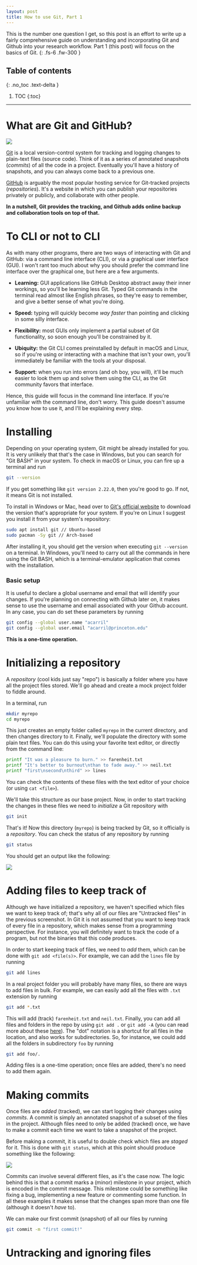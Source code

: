```yaml
---
layout: post
title: How to use Git, Part 1
---
```


This is the number one question I get, so this post is an effort to write up a fairly comprehensive guide on understanding and incorporating Git and Github into your research workflow.
Part 1 (this post) will focus on the basics of Git.
{: .fs-6 .fw-300 }

## Table of contents
{: .no_toc .text-delta }

1. TOC
{:toc}

---

# What are Git and GitHub?

<img src="https://imgs.xkcd.com/comics/git.png" class="wrapped-float">

[Git](https://git-scm.com/) is a local version-control system for tracking and logging changes to plain-text files (source code).
Think of it as a series of annotated snapshots (*commits*) of all the code in a project.
Eventually you'll have a history of snapshots, and you can always come back to a previous one.

[GitHub](https://github.com/) is arguably the most popular hosting service for Git-tracked projects (*repositories*).
It's a website in which you can publish your repositories privately or publicly, and collaborate with other people.

**In a nutshell, Git provides the tracking, and Github adds online backup and collaboration tools on top of that.**


# To CLI or not to CLI

As with many other programs, there are two ways of interacting with Git and GitHub: via a command line interface (CLI), or via a graphical user interface (GUI).
I won't rant too much about why you should prefer the command line interface over the graphical one, but here are a few arguments.

- **Learning:** GUI applications like GitHub Desktop abstract away their inner workings, so you'll be learning less Git.
Typed Git commands in the terminal read almost like English phrases, so they're easy to remember, and give a better sense of what you're doing.

- **Speed:** typing will quickly become _way faster_ than pointing and clicking in some silly interface.

- **Flexibility:** most GUIs only implement a partial subset of Git functionality, so soon enough you'll be constrained by it.

- **Ubiquity:** the Git CLI comes preinstalled by default in macOS and Linux, so if you're using or interacting with a machine that isn't your own, you'll immediately be familiar with the tools at your disposal.

- **Support:** when you run into errors (and oh boy, you will), it'll be much easier to look them up and solve them using the CLI, as the Git community favors that interface.

Hence, this guide will focus in the command line interface.
If you're unfamiliar with the command line, don't worry.
This guide doesn't assume you know how to use it, and I'll be explaining every step.

# Installing

Depending on your operating system, Git might be already installed for you.
It is very unlikely that that's the case in Windows, but you can search for "Git BASH" in your system.
To check in macOS or Linux, you can fire up a terminal and run
```bash
git --version
```
If you get something like `git version 2.22.0`, then you're good to go.
If not, it means Git is not installed.

To install in Windows or Mac, head over to [Git's official website](https://git-scm.com/download/) to download the version that's appropriate for your system.
If you're on Linux I suggest you install it from your system's repository:
```bash
sudo apt install git // Ubuntu-based
sudo pacman -Sy git // Arch-based
```

After installing it, you should get the version when executing `git --version` on a terminal.
In Windows, you'll need to carry out all the commands in here using the Git BASH, which is a terminal-emulator application that comes with the installation.


### Basic setup

It is useful to declare a global username and email that will identify your changes.
If you're planning on connecting with Github later on, it makes sense to use the username and email associated with your Github account.
In any case, you can do set these parameters by running
```bash
git config --global user.name "acarril"
git config --global user.email "acarril@princeton.edu"
```
**This is a one-time operation.**

# Initializing a repository

A *repository* (cool kids just say "repo") is basically a folder where you have all the project files stored.
We'll go ahead and create a mock project folder to fiddle around.
<!-- We're going to be doing everything on the terminal.
In Windows, we'll use the Git BASH terminal emulator.
In Mac, you can just search for "Terminal" to fire up the default one.
Upon launching a terminal, it is useful to check where in the system are we.
This location usually is the user's "home" directory, which is  -->
In a terminal, run
```bash
mkdir myrepo
cd myrepo
```
This just creates an empty folder called `myrepo` in the current directory, and then changes directory to it.
Finally, we'll populate the directory with some plain text files.
You can do this using your favorite text editor, or directly from the command line:
```bash
printf "It was a pleasure to burn." >> farenheit.txt
printf "It's better to burnout\nthan to fade away." >> neil.txt
printf "first\nsecond\nthird" >> lines
```
You can check the contents of these files with the text editor of your choice (or using `cat <file>`).

We'll take this structure as our base project.
Now, in order to start tracking the changes in these files we need to *initialize* a Git repository with
```bash
git init
```

That's it! Now this directory (`myrepo`) is being tracked by Git, so it officially is a *repository*.
You can check the status of any repository by running
```bash
git status
```
You should get an output like the following:

![](/assets/screenshots/git-status.png)

# Adding files to keep track of

Although we have initialized a repository, we haven't specified which files we want to keep track of; that's why all of our files are "Untracked files" in the previous screenshot.
In Git it is not assumed that you want to keep track of every file in a repository, which makes sense from a programming perspective.
For instance, you will definitely want to track the code of a program, but not the binaries that this code produces.

In order to start keeping track of files, we need to *add* them, which can be done with `git add <file(s)>`.
For example, we can add the `lines` file by running
```bash
git add lines
```

In a real project folder you will probably have many files, so there are ways to add files in bulk.
For example, we can easily add all the files with `.txt` extension by running
```bash
git add *.txt
```
This will add (track) `farenheit.txt` and `neil.txt`.
Finally, you can add all files and folders in the repo by using `git add .` or `git add -A` (you can read more about these [here](https://stackoverflow.com/questions/572549/difference-between-git-add-a-and-git-add)).
The "dot" notation is a shortcut for all files in the location, and also works for subdirectories.
So, for instance, we could add all the folders in subdirectory `foo` by running
```bash
git add foo/.
```

Adding files is a one-time operation; once files are added, there's no need to add them again.

# Making commits

Once files are *added* (tracked), we can start logging their changes using *commits*.
A commit is simply an annotated snapshot of a subset of the files in the project.
Although files need to only be added (tracked) once, we have to make a commit each time we want to take a snapshot of the project.

Before making a commit, it is useful to double check which files are *staged* for it.
This is done with `git status`, which at this point should produce something like the following:

![](/assets/screenshots/git-status-first-commit.png)

Commits can involve several different files, as it's the case now.
The logic behind this is that a commit marks a (minor) milestone in your project, which is encoded in the commit message.
This milestone could be something like fixing a bug, implementing a new feature or commenting some function.
In all these examples it makes sense that the changes span more than one file (although it doesn't *have* to).

We can make our first commit (snapshot) of all our files by running
```bash
git commit -m "first commit!"
```

# Untracking and ignoring files
